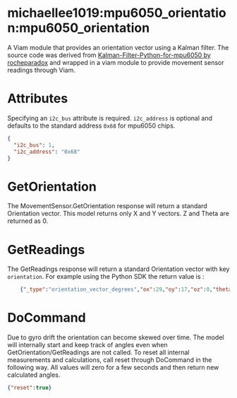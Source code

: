 # michaellee1019:mpu6050_orientation:mpu6050_orientation
A Viam module that provides an orientation vector using a Kalman filter. The source code was derived from [Kalman-Filter-Python-for-mpu6050 by rocheparadox](https://github.com/rocheparadox/Kalman-Filter-Python-for-mpu6050) and wrapped in a viam module to provide movement sensor readings through Viam.

# Attributes
Specifying an `i2c_bus` attribute is required. `i2c_address` is optional and defaults to the standard address `0x68` for mpu6050 chips.

```json
{
  "i2c_bus": 1,
  "i2c_address": "0x68"
}
```

# GetOrientation
The MovementSensor.GetOrientation response will return a standard Orientation vector. This model returns only X and Y vectors. Z and Theta are returned as 0.


# GetReadings
The GetReadings response will return a standard Orientation vector with key `orientation`. For example using the Python SDK the return value is :

```json
	{"_type":"orientation_vector_degrees","ox":29,"oy":17,"oz":0,"theta":0}
```

# DoCommand
Due to gyro drift the orientation can become skewed over time. The model will internally start and keep track of angles even when GetOrientation/GetReadings are not called. To reset all internal measurements and calculations, call reset through DoCommand in the following way. All values will zero for a few seconds and then return new calculated angles.

```json
{"reset":true}
```